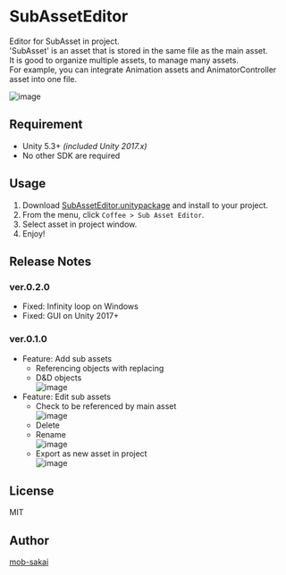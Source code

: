 SubAssetEditor
===

Editor for SubAsset in project.  
'SubAsset' is an asset that is stored in the same file as the main asset.  
It is good to organize multiple assets, to manage many assets.  
For example, you can integrate Animation assets and AnimatorController asset into one file.

![image](https://user-images.githubusercontent.com/12690315/30265492-32755304-9717-11e7-8bca-f7a472a56be8.png)



## Requirement

* Unity 5.3+ *(included Unity 2017.x)*
* No other SDK are required



## Usage

1. Download [SubAssetEditor.unitypackage](https://github.com/mob-sakai/SubAssetEditor/master/SubAssetEditor.unitypackage) and install to your project.
1. From the menu, click `Coffee > Sub Asset Editor`.
1. Select asset in project window.
1. Enjoy!


## Release Notes

### ver.0.2.0

* Fixed: Infinity loop on Windows
* Fixed: GUI on Unity 2017+

### ver.0.1.0

* Feature: Add sub assets
    * Referencing objects with replacing
    * D&D objects  
![image](https://user-images.githubusercontent.com/12690315/30268506-e47a2a30-9720-11e7-9805-ea3c8fc3de80.png)
* Feature: Edit sub assets
    * Check to be referenced by main asset  
![image](https://user-images.githubusercontent.com/12690315/30268752-afe0ac6c-9721-11e7-8076-3a9bb9c10330.png)
    * Delete
    * Rename  
![image](https://user-images.githubusercontent.com/12690315/30268492-da73c122-9720-11e7-97fc-6731011825e3.png)
    * Export as new asset in project  
![image](https://user-images.githubusercontent.com/12690315/30268554-1659a17a-9721-11e7-80c2-6f8e400037f0.png)



## License
MIT



## Author
[mob-sakai](https://github.com/mob-sakai)
